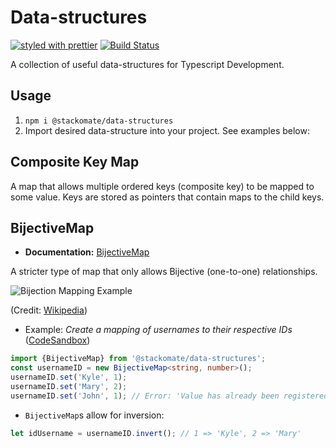 # Data-structures

[![styled with prettier](https://img.shields.io/badge/styled_with-prettier-ff69b4.svg)](https://github.com/prettier/prettier)
[![Build Status](https://www.travis-ci.com/Stackomate/data-structures.svg?branch=master)](https://www.travis-ci.com/Stackomate/data-structures)

A collection of useful data-structures for Typescript Development.

## Usage

1. `npm i @stackomate/data-structures`
2. Import desired data-structure into your project. See examples below:


## Composite Key Map
A map that allows multiple ordered keys (composite key) to be mapped to some value.
Keys are stored as pointers that contain maps to the child keys.

## BijectiveMap

* **Documentation:** [BijectiveMap](https://stackomate.github.io/data-structures/classes/bijectivemap.html)

A stricter type of map that only allows Bijective (one-to-one) relationships.

![Bijection Mapping Example](https://upload.wikimedia.org/wikipedia/commons/a/a5/Bijection.svg)

(Credit: [Wikipedia](https://commons.wikimedia.org/wiki/File:Bijection.svg))

* Example: *Create a mapping of usernames to their respective IDs* ([CodeSandbox](https://codesandbox.io/s/stackomate-bijective-map-zntoe))


```typescript
import {BijectiveMap} from '@stackomate/data-structures';
const usernameID = new BijectiveMap<string, number>();
usernameID.set('Kyle', 1);
usernameID.set('Mary', 2);
usernameID.set('John', 1); // Error: 'Value has already been registered for another key.' 
```

* `BijectiveMap`s allow for inversion:
```typescript
let idUsername = usernameID.invert(); // 1 => 'Kyle', 2 => 'Mary'
```

